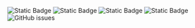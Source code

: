 ![Static Badge](https://img.shields.io/badge/blacklists-60-000000) ![Static Badge](https://img.shields.io/badge/blacklisted-2774583-cc0000) ![Static Badge](https://img.shields.io/badge/whitelisted-2245-00CC00) ![Static Badge](https://img.shields.io/badge/streaming_blacklist-28107-000000) ![GitHub issues](https://img.shields.io/github/issues/fabriziosalmi/blacklists)
